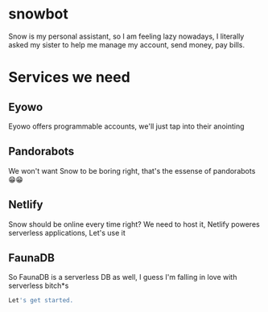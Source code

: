 # snowbot
Snow is my personal assistant, so I am feeling lazy nowadays, I literally asked my sister to help me manage my account, send money, pay bills.

# Services we need
## Eyowo
Eyowo offers programmable accounts, we'll just tap into their anointing

## Pandorabots
We won't want Snow to be boring right, that's the essense of pandorabots 😁😁

## Netlify
Snow should be online every time right? We need to host it, Netlify poweres serverless applications, Let's use it

## FaunaDB
So FaunaDB is a serverless DB as well, I guess I'm falling in love with serverless bitch*s

```bash
Let's get started.
```
